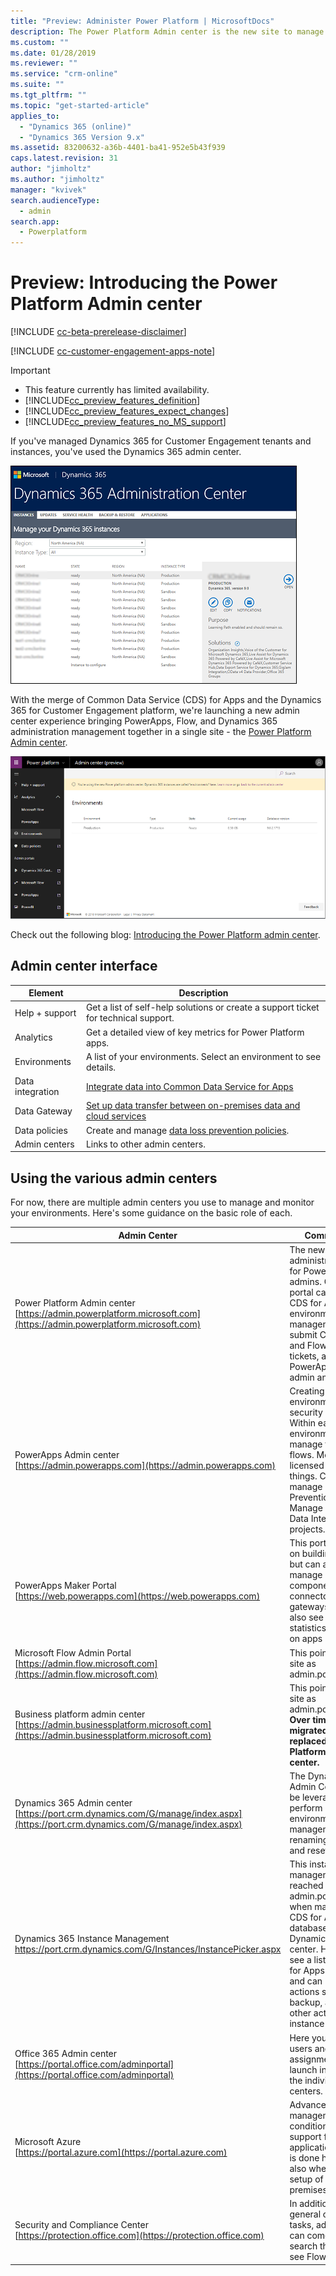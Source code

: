```yaml
---
title: "Preview: Administer Power Platform | MicrosoftDocs"
description: The Power Platform Admin center is the new site to manage Common Data Service for Apps and other apps.
ms.custom: ""
ms.date: 01/28/2019
ms.reviewer: ""
ms.service: "crm-online"
ms.suite: ""
ms.tgt_pltfrm: ""
ms.topic: "get-started-article"
applies_to: 
  - "Dynamics 365 (online)"
  - "Dynamics 365 Version 9.x"
ms.assetid: 83200632-a36b-4401-ba41-952e5b43f939
caps.latest.revision: 31
author: "jimholtz"
ms.author: "jimholtz"
manager: "kvivek"
search.audienceType: 
  - admin
search.app: 
  - Powerplatform
---
```

# Preview: Introducing the Power Platform Admin center

[!INCLUDE [cc-beta-prerelease-disclaimer](../includes/cc-beta-prerelease-disclaimer.md)]

[!INCLUDE [cc-customer-engagement-apps-note](../includes/cc-customer-engagement-apps-note.md)]

> [!IMPORTANT]
> - This feature currently has limited availability.
> - [!INCLUDE[cc_preview_features_definition](../includes/cc-preview-features-definition.md)]  
> - [!INCLUDE[cc_preview_features_expect_changes](../includes/cc-preview-features-expect-changes.md)]  
> - [!INCLUDE[cc_preview_features_no_MS_support](../includes/cc-preview-features-no-ms-support.md)]  

If you've managed Dynamics 365 for Customer Engagement tenants and instances, you've used the Dynamics 365 admin center.

![Dynamics 365 admin center](./media/old-admin-center50.png)

With the merge of Common Data Service (CDS) for Apps and the Dynamics 365 for Customer Engagement platform, we're launching a new admin center experience bringing PowerApps, Flow, and Dynamics 365 administration management together in a single site - the [Power Platform Admin center](https://admin.dynamics.com).

![Power Platform Admin center](./media/new-admin-center-environments.png)

Check out the following blog: [Introducing the Power Platform admin center](https://blogs.msdn.microsoft.com/crm/2018/09/25/introducing-the-power-platform-admin-center/).

## Admin center interface

|Element  |Description  |
|---------|---------|
|Help + support     | Get a list of self-help solutions or create a support ticket for technical support.         |
|Analytics     | Get a detailed view of key metrics for Power Platform apps.       |
|Environments | A list of your environments. Select an environment to see details.|
|Data integration| [Integrate data into Common Data Service for Apps ](https://docs.microsoft.com/powerapps/administrator/data-integrator)  |
|Data Gateway| [Set up data transfer between on-premises data and cloud services ](onpremises-data-gateway-management.md) |
|Data policies     | Create and manage [data loss prevention policies](https://docs.microsoft.com/powerapps/administrator/create-dlp-policy).       |
|Admin centers    |Links to other admin centers.        |

## Using the various admin centers

For now, there are multiple admin centers you use to manage and monitor your environments. Here's some guidance on the basic role of each.

|Admin Center  |Common Tasks  |
|---------|---------|
|Power Platform Admin center <br/>[https://admin.powerplatform.microsoft.com](https://admin.powerplatform.microsoft.com)     |The new unified administrative portal for Power Platform admins.  Currently this portal can be used for CDS for Apps environment management, to submit CDS for Apps and Flow support tickets, and to view PowerApps and Flow admin analytics.   |
|PowerApps Admin center <br/>[https://admin.powerapps.com](https://admin.powerapps.com)    |Creating and managing environments including security starts here. Within each environment you can manage the apps and flows.  Monitor who is licensed and building things. Create and manage Data Loss Prevention policies. Manage CDS for Apps Data Integration projects.    |
|PowerApps Maker Portal<br/>[https://web.powerapps.com](https://web.powerapps.com)      |This portal is focused on building PowerApps but can also view and manage CDS for Apps components, manage connectors and gateways.  You can also see application statistics from details on apps here.         |
|Microsoft Flow Admin Portal<br/>[https://admin.flow.microsoft.com](https://admin.flow.microsoft.com)   | This points to the same site as admin.powerapps.com.    |
|Business platform admin center<br/>[https://admin.businessplatform.microsoft.com](https://admin.businessplatform.microsoft.com)      |This points to the same site as admin.powerapps.com.  **Over time, this will migrated to and replaced by the Power Platform Admin center.**        |
|Dynamics 365 Admin center<br/>[https://port.crm.dynamics.com/G/manage/index.aspx](https://port.crm.dynamics.com/G/manage/index.aspx)     |The Dynamics 365 Admin Center, that can be leveraged to perform certain CDS environment management like renaming, deleting, and resetting.    |
|Dynamics 365 Instance Management<br/>[https://port.crm<N>.dynamics.com/G/Instances/InstancePicker.aspx](https://port.crm<N>.dynamics.com/G/Instances/InstancePicker.aspx) | This instance management portal is reached from admin.powerapps.com when managing the CDS for Apps database or from the Dynamics 365 Admin center. Here you will see a list of all the CDS for Apps databases and can perform actions such as backup, as well as other actions on a per instance basis.   |
|Office 365 Admin center<br/>[https://portal.office.com/adminportal](https://portal.office.com/adminportal)      |Here you manage users and their license assignment as well as launch into many of the individual admin centers.         |
|Microsoft Azure<br/>[https://portal.azure.com](https://portal.azure.com)      |Advanced Azure AD management tasks like conditional access and support for developer application registration is done here. This is also where you start setup of your on-premises gateways.         |
|Security and Compliance Center<br/>[https://protection.office.com](https://protection.office.com)     |In addition to the general compliance tasks, administrators can come here to search the Audit log to see Flow audit events.         |

<!--
## What about the Office 365 admin center?

You'll continue to use the Office 365 admin center to manage settings like:

> - users, licenses, roles, passwords
> - subscriptions, billing, purchase services
> - service health
> - usage and security reports

![Office 365 admin center](./media/o365-admin-center.png)
-->